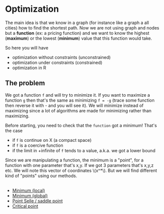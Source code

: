 # Optimization

The main idea is that we know
in a graph (for instance like a graph a all cities) how
to find the shortest path. Now we are not using
graph and nodes but a **function** (ex: a pricing function)
and we want to know the highest (**maximum**)
or the lowest (**minimum**) value that this function would take.

So here you will have

* optimization without constraints (unconstrained)
* optimization under constraints (constrained)
* optimization in R

## The problem

We got a function ``f`` and will try to minimize it. If you want to maximize
a function ``g`` then that's the same as minimizing `f = -g` (trace some function
then reverse it with - and you will see it). We will minimize instead of maximizing
since a lot of algorithms are made for minimizing rather than maximizing.

Before starting, you need to check that the ``function`` got a minimum!
That's the case

* if ``f`` is continue on X (a compact space)
* if ``f`` is a coercive function
* if the limit in +infinite of ``f`` tends to a value, a.k.a. we got a lower bound

<div>
Since we are manipulating a function, the minimum is a "point", for a
function with one parameter that's x,y. If we got 3 parameters that's x,y,z etc.
We will note this vector of coordinates
<span>\(x^*\)</span>. But we will find different kind of "points" using our
methods.
</div>

<br>

* [Minimum (local)](points/minl.md)
* [Minimum (global)](points/minl.md)
* [Point Selle / saddle point](points/saddle.md)
* [Critical point](points/critical.md)